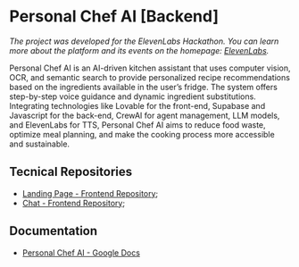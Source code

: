 # Personal Chef AI [Backend]

*The project was developed for the ElevenLabs Hackathon. You can learn more about the platform and its events on the homepage: [ElevenLabs](https://elevenlabs.io/).*

Personal Chef AI is an AI-driven kitchen assistant that uses computer vision, OCR, and semantic search to provide personalized recipe recommendations based on the ingredients available in the user’s fridge. The system offers step-by-step voice guidance and dynamic ingredient substitutions. Integrating technologies like Lovable for the front-end, Supabase and Javascript for the back-end, CrewAI for agent management, LLM models, and ElevenLabs for TTS, Personal Chef AI aims to reduce food waste, optimize meal planning, and make the cooking process more accessible and sustainable.

## Tecnical Repositories

- [Landing Page - Frontend Repository](https://github.com/luizbastos08/chefai-gourmet-guide);
- [Chat - Frontend Repository](https://github.com/danirolopes/hackathon-elevenlabs-app);

## Documentation

- [Personal Chef AI - Google Docs](https://docs.google.com/document/d/1bS1g4IH6jc4YABNV-UAKsNIr8cAmDwac6D5mz32FhR4/edit?usp=sharing)